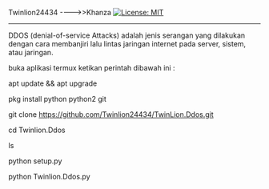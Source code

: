 Twinlion24434 ---->>Khanza
[![License: MIT](https://img.shields.io/badge/License-MIT-yellow.svg)](https://opensource.org/licenses/MIT)
___________________________

DDOS (denial-of-service Attacks) adalah jenis serangan yang dilakukan dengan cara membanjiri lalu lintas jaringan internet pada server, sistem, atau jaringan.

buka aplikasi termux ketikan perintah dibawah ini :

apt update && apt upgrade

pkg install python python2 git

git clone https://github.com/Twinlion24434/TwinLion.Ddos.git

cd Twinlion.Ddos

ls

python setup.py

python Twinlion.Ddos.py





